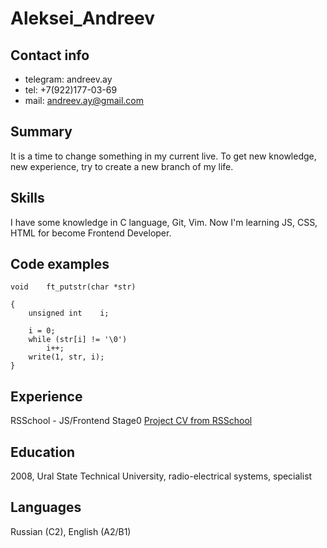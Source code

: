 # Aleksei_Andreev

## Contact info
* telegram: andreev.ay
* tel: +7(922)177-03-69
* mail: andreev.ay@gmail.com

## Summary
It is a time to change something in my current live. To get new knowledge, new experience, try to create a new branch of my life.

## Skills
I have some knowledge in C language, Git, Vim. Now I'm learning JS, CSS, HTML for become Frontend Developer.

## Code examples
```
void	ft_putstr(char *str)

{
	unsigned int	i;

	i = 0;
	while (str[i] != '\0')
		i++;
	write(1, str, i);
}
```

## Experience
RSSchool - JS/Frontend Stage0
[Project CV from RSSchool](https://elomarti21.github.io/rsschool-cv/cv)

## Education
2008, Ural State Technical University, radio-electrical systems, specialist

## Languages
Russian (C2), English (A2/B1)
